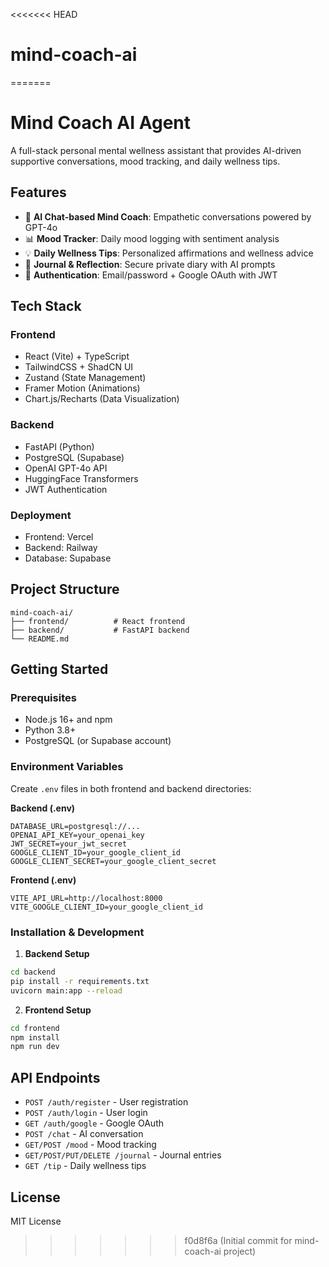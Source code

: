 <<<<<<< HEAD
# mind-coach-ai
=======
# Mind Coach AI Agent

A full-stack personal mental wellness assistant that provides AI-driven supportive conversations, mood tracking, and daily wellness tips.

## Features

- 🤖 **AI Chat-based Mind Coach**: Empathetic conversations powered by GPT-4o
- 📊 **Mood Tracker**: Daily mood logging with sentiment analysis
- 💡 **Daily Wellness Tips**: Personalized affirmations and wellness advice
- 📝 **Journal & Reflection**: Secure private diary with AI prompts
- 🔐 **Authentication**: Email/password + Google OAuth with JWT

## Tech Stack

### Frontend
- React (Vite) + TypeScript
- TailwindCSS + ShadCN UI
- Zustand (State Management)
- Framer Motion (Animations)
- Chart.js/Recharts (Data Visualization)

### Backend
- FastAPI (Python)
- PostgreSQL (Supabase)
- OpenAI GPT-4o API
- HuggingFace Transformers
- JWT Authentication

### Deployment
- Frontend: Vercel
- Backend: Railway
- Database: Supabase

## Project Structure

```
mind-coach-ai/
├── frontend/          # React frontend
├── backend/           # FastAPI backend
└── README.md
```

## Getting Started

### Prerequisites
- Node.js 16+ and npm
- Python 3.8+
- PostgreSQL (or Supabase account)

### Environment Variables

Create `.env` files in both frontend and backend directories:

**Backend (.env)**
```
DATABASE_URL=postgresql://...
OPENAI_API_KEY=your_openai_key
JWT_SECRET=your_jwt_secret
GOOGLE_CLIENT_ID=your_google_client_id
GOOGLE_CLIENT_SECRET=your_google_client_secret
```

**Frontend (.env)**
```
VITE_API_URL=http://localhost:8000
VITE_GOOGLE_CLIENT_ID=your_google_client_id
```

### Installation & Development

1. **Backend Setup**
```bash
cd backend
pip install -r requirements.txt
uvicorn main:app --reload
```

2. **Frontend Setup**
```bash
cd frontend
npm install
npm run dev
```

## API Endpoints

- `POST /auth/register` - User registration
- `POST /auth/login` - User login
- `GET /auth/google` - Google OAuth
- `POST /chat` - AI conversation
- `GET/POST /mood` - Mood tracking
- `GET/POST/PUT/DELETE /journal` - Journal entries
- `GET /tip` - Daily wellness tips

## License

MIT License
>>>>>>> f0d8f6a (Initial commit for mind-coach-ai project)
